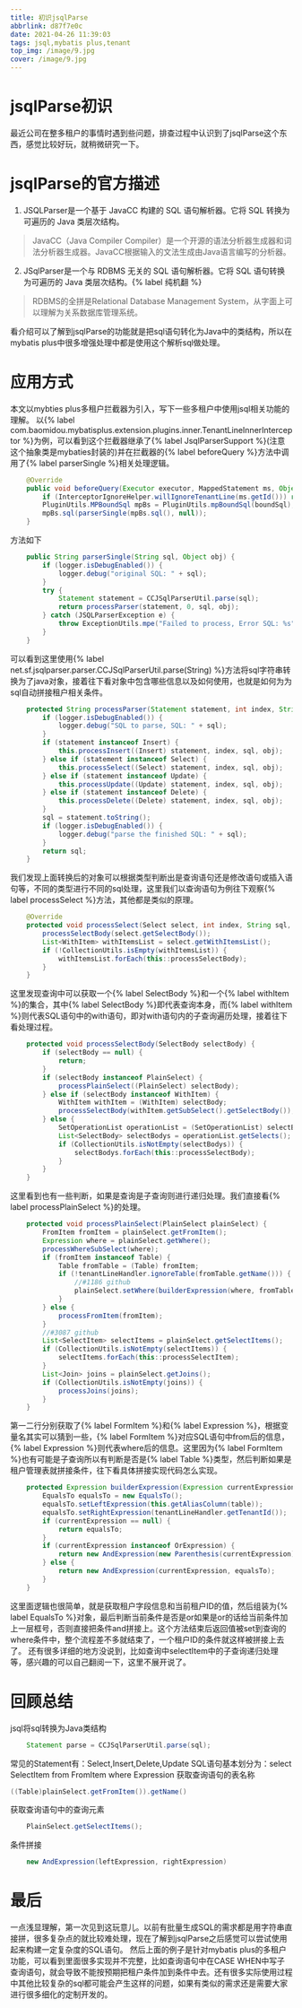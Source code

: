 ```yaml
---
title: 初识jsqlParse
abbrlink: d87f7e0c
date: 2021-04-26 11:39:03
tags: jsql,mybatis plus,tenant
top_img: /image/9.jpg
cover: /image/9.jpg
---
```


# jsqlParse初识
最近公司在整多租户的事情时遇到些问题，排查过程中认识到了jsqlParse这个东西，感觉比较好玩，就稍微研究一下。

# jsqlParse的官方描述
1. JSQLParser是一个基于 JavaCC 构建的 SQL 语句解析器。它将 SQL 转换为可遍历的 Java 类层次结构。
> JavaCC（Java Compiler Compiler）是一个开源的语法分析器生成器和词法分析器生成器。JavaCC根据输入的文法生成由Java语言编写的分析器。
2. JSqlParser是一个与 RDBMS 无关的 SQL 语句解析器。它将 SQL 语句转换为可遍历的 Java 类层次结构。{% label 纯机翻 %}
>  RDBMS的全拼是Relational Database Management System，从字面上可以理解为关系数据库管理系统。

看介绍可以了解到jsqlParse的功能就是把sql语句转化为Java中的类结构，所以在mybatis plus中很多增强处理中都是使用这个解析sql做处理。

# 应用方式
本文以mybties plus多租户拦截器为引入，写下一些多租户中使用jsql相关功能的理解。
以{% label com.baomidou.mybatisplus.extension.plugins.inner.TenantLineInnerInterceptor %}为例，可以看到这个拦截器继承了{% label JsqlParserSupport %}(注意这个抽象类是mybaties封装的)并在拦截器的{% label beforeQuery %}方法中调用了{% label parserSingle %}相关处理逻辑。
```java
    @Override
    public void beforeQuery(Executor executor, MappedStatement ms, Object parameter, RowBounds rowBounds, ResultHandler resultHandler, BoundSql boundSql) throws SQLException {
        if (InterceptorIgnoreHelper.willIgnoreTenantLine(ms.getId())) return;
        PluginUtils.MPBoundSql mpBs = PluginUtils.mpBoundSql(boundSql);
        mpBs.sql(parserSingle(mpBs.sql(), null));
    }
```

方法如下

```java
    public String parserSingle(String sql, Object obj) {
        if (logger.isDebugEnabled()) {
            logger.debug("original SQL: " + sql);
        }
        try {
            Statement statement = CCJSqlParserUtil.parse(sql);
            return processParser(statement, 0, sql, obj);
        } catch (JSQLParserException e) {
            throw ExceptionUtils.mpe("Failed to process, Error SQL: %s", e.getCause(), sql);
        }
    }
```
可以看到这里使用{% label net.sf.jsqlparser.parser.CCJSqlParserUtil.parse(String) %}方法将sql字符串转换为了java对象，接着往下看对象中包含哪些信息以及如何使用，也就是如何为为sql自动拼接租户相关条件。

```java
    protected String processParser(Statement statement, int index, String sql, Object obj) {
        if (logger.isDebugEnabled()) {
            logger.debug("SQL to parse, SQL: " + sql);
        }
        if (statement instanceof Insert) {
            this.processInsert((Insert) statement, index, sql, obj);
        } else if (statement instanceof Select) {
            this.processSelect((Select) statement, index, sql, obj);
        } else if (statement instanceof Update) {
            this.processUpdate((Update) statement, index, sql, obj);
        } else if (statement instanceof Delete) {
            this.processDelete((Delete) statement, index, sql, obj);
        }
        sql = statement.toString();
        if (logger.isDebugEnabled()) {
            logger.debug("parse the finished SQL: " + sql);
        }
        return sql;
    }
```
我们发现上面转换后的对象可以根据类型判断出是查询语句还是修改语句或插入语句等，不同的类型进行不同的sql处理，这里我们以查询语句为例往下观察{% label processSelect %}方法，其他都是类似的原理。

```java
    @Override
    protected void processSelect(Select select, int index, String sql, Object obj) {
        processSelectBody(select.getSelectBody());
        List<WithItem> withItemsList = select.getWithItemsList();
        if (!CollectionUtils.isEmpty(withItemsList)) {
            withItemsList.forEach(this::processSelectBody);
        }
    }
```
这里发现查询中可以获取一个{% label SelectBody %}和一个{% label withItem %}的集合，其中{% label SelectBody %}即代表查询本身，而{% label withItem %}则代表SQL语句中的with语句，即对with语句内的子查询遍历处理，接着往下看处理过程。
```java
    protected void processSelectBody(SelectBody selectBody) {
        if (selectBody == null) {
            return;
        }
        if (selectBody instanceof PlainSelect) {
            processPlainSelect((PlainSelect) selectBody);
        } else if (selectBody instanceof WithItem) {
            WithItem withItem = (WithItem) selectBody;
            processSelectBody(withItem.getSubSelect().getSelectBody());
        } else {
            SetOperationList operationList = (SetOperationList) selectBody;
            List<SelectBody> selectBodys = operationList.getSelects();
            if (CollectionUtils.isNotEmpty(selectBodys)) {
                selectBodys.forEach(this::processSelectBody);
            }
        }
    }
```
这里看到也有一些判断，如果是查询是子查询则进行递归处理。我们直接看{% label processPlainSelect %}的处理。
```java
    protected void processPlainSelect(PlainSelect plainSelect) {
        FromItem fromItem = plainSelect.getFromItem();
        Expression where = plainSelect.getWhere();
        processWhereSubSelect(where);
        if (fromItem instanceof Table) {
            Table fromTable = (Table) fromItem;
            if (!tenantLineHandler.ignoreTable(fromTable.getName())) {
                //#1186 github
                plainSelect.setWhere(builderExpression(where, fromTable));
            }
        } else {
            processFromItem(fromItem);
        }
        //#3087 github
        List<SelectItem> selectItems = plainSelect.getSelectItems();
        if (CollectionUtils.isNotEmpty(selectItems)) {
            selectItems.forEach(this::processSelectItem);
        }
        List<Join> joins = plainSelect.getJoins();
        if (CollectionUtils.isNotEmpty(joins)) {
            processJoins(joins);
        }
    }
```
第一二行分别获取了{% label FormItem %}和{% label Expression %}，根据变量名其实可以猜到一些，{% label FormItem %}对应SQL语句中from后的信息，{% label Expression %}则代表where后的信息。这里因为{% label FormItem %}也有可能是子查询所以有判断是否是{% label Table %}类型，然后判断如果是租户管理表就拼接条件，往下看具体拼接实现代码怎么实现。
```java
    protected Expression builderExpression(Expression currentExpression, Table table) {
        EqualsTo equalsTo = new EqualsTo();
        equalsTo.setLeftExpression(this.getAliasColumn(table));
        equalsTo.setRightExpression(tenantLineHandler.getTenantId());
        if (currentExpression == null) {
            return equalsTo;
        }
        if (currentExpression instanceof OrExpression) {
            return new AndExpression(new Parenthesis(currentExpression), equalsTo);
        } else {
            return new AndExpression(currentExpression, equalsTo);
        }
    }
```
这里面逻辑也很简单，就是获取租户字段信息和当前租户ID的值，然后组装为{% label EqualsTo %}对象，最后判断当前条件是否是or如果是or的话给当前条件加上一层框号，否则直接把条件and拼接上。这个方法结束后返回值被set到查询的where条件中，整个流程差不多就结束了，一个租户ID的条件就这样被拼接上去了。
还有很多详细的地方没说到，比如查询中selectItem中的子查询递归处理等，感兴趣的可以自己翻阅一下，这里不展开说了。

# 回顾总结
jsql将sql转换为Java类结构
```java
    Statement parse = CCJSqlParserUtil.parse(sql);
```
常见的Statement有：Select,Insert,Delete,Update
SQL语句基本划分为：select    SelectItem   from   FromItem   where   Expression
获取查询语句的表名称
```java
((Table)plainSelect.getFromItem()).getName()
```
获取查询语句中的查询元素
```java
    PlainSelect.getSelectItems();
```
条件拼接
```java
    new AndExpression(leftExpression, rightExpression)
```
# 最后
一点浅显理解，第一次见到这玩意儿。以前有批量生成SQL的需求都是用字符串直接拼，很多复杂点的就比较难处理，现在了解到jsqlParse之后感觉可以尝试使用起来构建一定复杂度的SQL语句。
然后上面的例子是针对mybatis plus的多租户功能，可以看到里面很多实现并不完整，比如查询语句中在CASE WHEN中写子查询语句，就会导致不能按预期把租户条件加到条件中去。还有很多实际使用过程中其他比较复杂的sql都可能会产生这样的问题，如果有类似的需求还是需要大家进行很多细化的定制开发的。
